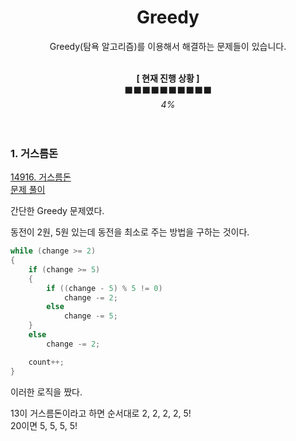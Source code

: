 <div align="center">

# Greedy


Greedy(탐욕 알고리즘)를 이용해서 해결하는 문제들이 있습니다.<br><br>

**[ 현재 진행 상황 ]**<br>
⬛⬛⬛⬛⬛⬛⬛⬛⬛⬛<br>
_4%_
<br><br><br>

</div>


### 1. 거스름돈<br>
<a href="https://www.acmicpc.net/problem/14916">14916. 거스름돈</a><br>
<a href="https://github.com/minyoung529/AlgorithmStudy/blob/main/Greedy/1_Change.cpp">문제 풀이</a><br>

간단한 Greedy 문제였다. <br>

동전이 2원, 5원 있는데 동전을 최소로 주는 방법을 구하는 것이다.

``` cpp
while (change >= 2)
{
	if (change >= 5)
	{
		if ((change - 5) % 5 != 0)
			change -= 2;
		else
			change -= 5;
	}
	else
		change -= 2;

	count++;
}
```

이러한 로직을 짰다. <br>

13이 거스름돈이라고 하면 순서대로 2, 2, 2, 2, 5!<br>
20이면 5, 5, 5, 5!
